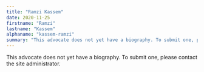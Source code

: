 ```yaml
---
title: "Ramzi Kassem"
date: 2020-11-25
firstname: "Ramzi"
lastname: "Kassem"
alphaname: "kassem-ramzi"
summary: "This advocate does not yet have a biography. To submit one, please contact the site administrator."
---
```

This advocate does not yet have a biography. To submit one, please contact the site administrator.

